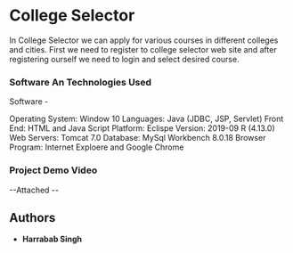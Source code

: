 # College Selector

In College Selector we can apply for various courses in different colleges and cities. First we need to register to college selector web site and after registering ourself we need to login and select desired course.

### Software An Technologies Used

Software -

Operating System: Window 10 
Languages: Java (JDBC, JSP, Servlet) 
Front End: HTML and Java Script 
Platform: Eclispe Version: 2019-09 R (4.13.0)
Web Servers: Tomcat 7.0 
Database: MySql Workbench 8.0.18
Browser Program: Internet Exploere and Google Chrome  


### Project Demo Video
--Attached --

## Authors

* **Harrabab Singh** 




